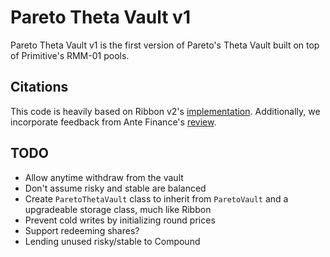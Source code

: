 # Pareto Theta Vault v1

Pareto Theta Vault v1 is the first version of Pareto's Theta Vault built on top of Primitive's RMM-01 pools.

## Citations

This code is heavily based on Ribbon v2's [implementation](https://github.com/ribbon-finance/ribbon-v2). Additionally, we incorporate feedback from Ante Finance's [review](https://mirror.xyz/antefinance.eth/B7tmf4E20rzoy4ZIMd4n4Xls3vTOwjx0O4ZpYewO6l4). 

## TODO

- Allow anytime withdraw from the vault
- Don't assume risky and stable are balanced
- Create `ParetoThetaVault` class to inherit from `ParetoVault` and a upgradeable storage class, much like Ribbon
- Prevent cold writes by initializing round prices
- Support redeeming shares? 
- Lending unused risky/stable to Compound